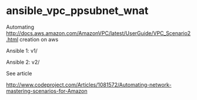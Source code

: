 # ansible_vpc_ppsubnet_wnat
Automating http://docs.aws.amazon.com/AmazonVPC/latest/UserGuide/VPC_Scenario2.html creation on aws

Ansible 1:  v1/

Ansible 2:  v2/

See article

http://www.codeproject.com/Articles/1081572/Automating-network-mastering-scenarios-for-Amazon
